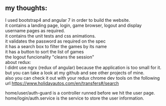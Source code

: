 ## my thoughts:
I used bootstrap4 and angular 7 in order to build the website.  
it contains a landing page, login, game browser, logout and display username pages as required.  
it contains the unit tests and css animations.  
it validates the password as required on the spec  
it has a search box to filter the games by its name  
it has a button to sort the list of games  
the logout funcionality "cleans the session"  
about redux:  
I didnt use ngrx (redux of angular) because the application is too small for it. but you can take a look at my github and see other projects of mine.  
also you can check it out with your redux chrome dev tools on the following url https://www.holidayautos.com/en/transfers#/search   

home/user/auth-guard is a controller runned before we hit the user page.  
home/login/auth.service is the service to store the user information.  